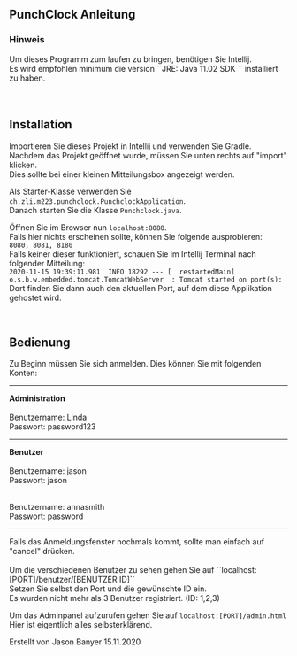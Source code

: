 <h2>PunchClock Anleitung</h2>

<h3>Hinweis</h3>
Um dieses Programm zum laufen zu bringen, benötigen Sie Intellij.<br>
Es wird empfohlen minimum die version ``JRE: Java 11.02 SDK `` installiert zu haben.<br><br>
<br>
<h2>Installation</h2>
Importieren Sie dieses Projekt in Intellij und verwenden Sie Gradle.<br>
Nachdem das Projekt geöffnet wurde, müssen Sie unten rechts auf "import" klicken. <br>
Dies sollte bei einer kleinen Mitteilungsbox angezeigt werden.<br>

Als Starter-Klasse verwenden Sie ``ch.zli.m223.punchclock.PunchclockApplication``.<br>
Danach starten Sie die Klasse ``Punchclock.java``.<br>

Öffnen Sie im Browser nun ``localhost:8080``. <br>
Falls hier nichts erscheinen sollte, können Sie folgende ausprobieren: <br>
``8080, 8081, 8180``<br>
Falls keiner dieser funktioniert, schauen Sie im Intellij Terminal nach folgender Mitteilung:<br>
``2020-11-15 19:39:11.981  INFO 18292 --- [  restartedMain] o.s.b.w.embedded.tomcat.TomcatWebServer  : Tomcat started on port(s):``
<br>
Dort finden Sie dann auch den aktuellen Port, auf dem diese Applikation gehostet wird.

<br>
<h2>Bedienung</h2>

Zu Beginn müssen Sie sich anmelden. Dies können Sie mit folgenden Konten:
<br>
<hr>
<b>Administration</b> <br><br>
Benutzername: Linda<br>
Passwort: password123<br>
<hr>
<b>Benutzer</b> <br><br>
Benutzername: jason<br>
Passwort: jason<br>
<br>

Benutzername: annasmith<br>
Passwort: password<br>
<hr>
Falls das Anmeldungsfenster nochmals kommt, sollte man einfach auf "cancel" drücken.<br>
<br>
Um die verschiedenen Benutzer zu sehen gehen Sie auf ``localhost:[PORT]/benutzer/[BENUTZER ID]``
<br> Setzen Sie selbst den Port und die gewünschte ID ein.
<br> Es wurden nicht mehr als 3 Benutzer registriert. (ID: 1,2,3)
<br>

Um das Adminpanel aufzurufen gehen Sie auf ``localhost:[PORT]/admin.html``
<br>
Hier ist eigentlich alles selbsterklärend.

<p>Erstellt von Jason Banyer 15.11.2020</p>